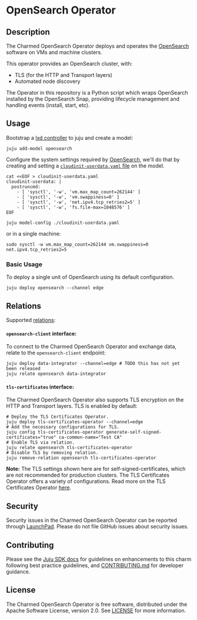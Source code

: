 # OpenSearch Operator

## Description

The Charmed OpenSearch Operator deploys and operates the [OpenSearch](https://opensearch.org/) software on VMs and machine clusters.

This operator provides an OpenSearch cluster, with:
- TLS (for the HTTP and Transport layers)
- Automated node discovery

The Operator in this repository is a Python script which wraps OpenSearch installed by the OpenSearch Snap, providing lifecycle management and handling events (install, start, etc).

## Usage

Bootstrap a [lxd controller](https://juju.is/docs/olm/lxd#heading--create-a-controller) to juju and create a model:

```shell
juju add-model opensearch
```

Configure the system settings required by [OpenSearch](https://opensearch.org/docs/2.6/opensearch/install/important-settings/),
we'll do that by creating and setting a [`cloudinit-userdata.yaml` file](https://juju.is/docs/olm/juju-model-config) on the model.
```
cat <<EOF > cloudinit-userdata.yaml
cloudinit-userdata: |
  postruncmd:
    - [ 'sysctl', '-w', 'vm.max_map_count=262144' ]
    - [ 'sysctl', '-w', 'vm.swappiness=0' ]
    - [ 'sysctl', '-w', 'net.ipv4.tcp_retries2=5' ]
    - [ 'sysctl', '-w', 'fs.file-max=1048576' ]
EOF

juju model-config ./cloudinit-userdata.yaml
```
or in a single machine:
```
sudo sysctl -w vm.max_map_count=262144 vm.swappiness=0 net.ipv4.tcp_retries2=5
```

### Basic Usage
To deploy a single unit of OpenSearch using its default configuration.

```shell
juju deploy opensearch --channel edge
```

## Relations

Supported [relations](https://juju.is/docs/olm/relations):

#### `opensearch-client` interface:

To connect to the Charmed OpenSearch Operator and exchange data, relate to the `opensearch-client` endpoint:

```shell
juju deploy data-integrator --channel=edge # TODO this has not yet been released
juju relate opensearch data-integrator
```

#### `tls-certificates` interface:

The Charmed OpenSearch Operator also supports TLS encryption on the HTTP and Transport layers. TLS is enabled by default:

```shell
# Deploy the TLS Certificates Operator.
juju deploy tls-certificates-operator --channel=edge
# Add the necessary configurations for TLS.
juju config tls-certificates-operator generate-self-signed-certificates="true" ca-common-name="Test CA"
# Enable TLS via relation.
juju relate opensearch tls-certificates-operator
# Disable TLS by removing relation.
juju remove-relation opensearch tls-certificates-operator
```

**Note:** The TLS settings shown here are for self-signed-certificates, which are not recommended for production clusters. The TLS Certificates Operator offers a variety of configurations. Read more on the TLS Certificates Operator [here](https://charmhub.io/tls-certificates-operator).

## Security
Security issues in the Charmed OpenSearch Operator can be reported through [LaunchPad](https://wiki.ubuntu.com/DebuggingSecurity#How%20to%20File). Please do not file GitHub issues about security issues.

## Contributing

Please see the [Juju SDK docs](https://juju.is/docs/sdk) for guidelines on enhancements to this charm following best practice guidelines, and [CONTRIBUTING.md](https://github.com/canonical/opensearch-operator/blob/main/CONTRIBUTING.md) for developer guidance.

## License
The Charmed OpenSearch Operator is free software, distributed under the Apache Software License, version 2.0. See [LICENSE](https://github.com/canonical/opensearch-operator/blob/main/LICENSE) for more information.
